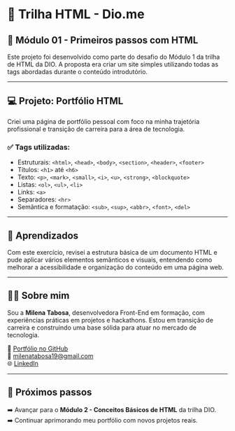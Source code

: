 # 🚀 Trilha HTML - Dio.me

## 🧭 Módulo 01 - Primeiros passos com HTML

Este projeto foi desenvolvido como parte do desafio do Módulo 1 da trilha de HTML da DIO. A proposta era criar um site simples utilizando todas as tags abordadas durante o conteúdo introdutório.

---

## 💻 Projeto: Portfólio HTML

Criei uma página de portfólio pessoal com foco na minha trajetória profissional e transição de carreira para a área de tecnologia.

### ✅ Tags utilizadas:
- Estruturais: `<html>`, `<head>`, `<body>`, `<section>`, `<header>`, `<footer>`
- Títulos: `<h1>` até `<h6>`
- Texto: `<p>`, `<mark>`, `<small>`, `<i>`, `<u>`, `<strong>`, `<blockquote>`
- Listas: `<ol>`, `<ul>`, `<li>`
- Links: `<a>`
- Separadores: `<hr>`
- Semântica e formatação: `<sub>`, `<sup>`, `<abbr>`, `<font>`, `<del>`

---

## 🧠 Aprendizados

Com este exercício, revisei a estrutura básica de um documento HTML e pude aplicar vários elementos semânticos e visuais, entendendo como melhorar a acessibilidade e organização do conteúdo em uma página web.

---

## 🙋‍♀️ Sobre mim

Sou a **Milena Tabosa**, desenvolvedora Front-End em formação, com experiências práticas em projetos e hackathons. Estou em transição de carreira e construindo uma base sólida para atuar no mercado de tecnologia.

🔗 [Portfólio no GitHub](https://github.com/MiTabosa)  
📧 milenatabosa19@gmail.com  
🌐 [LinkedIn](https://www.linkedin.com/in/milena-tabosa-9b9891160/)

---

## 📌 Próximos passos

➡️ Avançar para o **Módulo 2 - Conceitos Básicos de HTML** da trilha DIO.  
➡️ Continuar aprimorando meu portfólio com novos projetos reais.
